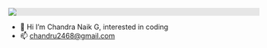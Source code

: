    <img style="display: block;
            -webkit-user-select: none;
            margin: auto;
            background-color: hsl(0, 0%, 90%);
            " src="https://camo.githubusercontent.com/31a2f49c2960bd98e115c536f78f1781d631d2097cbbd73cb006be1aa526246b/68747470733a2f2f692e696d6775722e636f6d2f4136625747466c2e676966">
- 👀 Hi I’m Chandra Naik G, interested in coding
- 📫 chandru2468@gmail.com

<!---
Chandru2468/Chandru2468 is a ✨ special ✨ repository because its `README.md` (this file) appears on your GitHub profile.
You can click the Preview link to take a look at your changes.
--->

